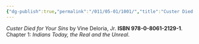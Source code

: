 ```yaml
---
{"dg-publish":true,"permalink":"/011/05-01/1001/","title":"Custer Died for Your Sins, Chapter 1","tags":["ETHNS350"],"noteIcon":"1","created":"2024-09-26T13:45:04.159-07:00","updated":"2024-09-26T15:30:10.221-07:00"}
---
```


*Custer Died for Your Sins* by Vine Deloria, Jr. **ISBN 978-0-8061-2129-1**. Chapter 1: *Indians Today, the Real and the Unreal*.